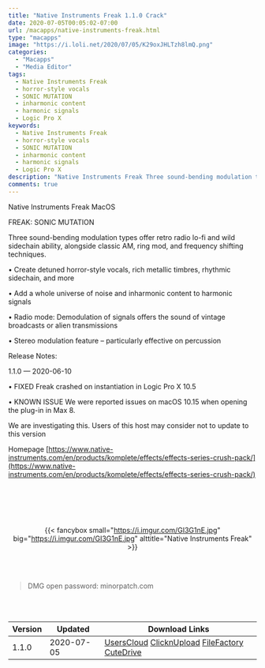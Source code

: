 ```yaml
---
title: "Native Instruments Freak 1.1.0 Crack"
date: 2020-07-05T00:05:02-07:00
url: /macapps/native-instruments-freak.html
type: "macapps"
image: "https://i.loli.net/2020/07/05/K29oxJHLTzh8lmQ.png"
categories:
  - "Macapps"
  - "Media Editor"
tags:
  - Native Instruments Freak
  - horror-style vocals
  - SONIC MUTATION
  - inharmonic content
  - harmonic signals
  - Logic Pro X
keywords:
  - Native Instruments Freak
  - horror-style vocals
  - SONIC MUTATION
  - inharmonic content
  - harmonic signals
  - Logic Pro X
description: "Native Instruments Freak Three sound-bending modulation types offer retro radio lo-fi and wild sidechain ability, alongside classic AM, ring mod, and frequency shifting techniques"
comments: true
---
```


Native Instruments Freak MacOS

FREAK: SONIC MUTATION

Three sound-bending modulation types offer retro radio lo-fi and wild sidechain ability, alongside classic AM, ring mod, and frequency shifting techniques.

• Create detuned horror-style vocals, rich metallic timbres, rhythmic sidechain, and more

• Add a whole universe of noise and inharmonic content to harmonic signals

• Radio mode: Demodulation of signals offers the sound of vintage broadcasts or alien transmissions

• Stereo modulation feature – particularly effective on percussion

Release Notes:

1.1.0 — 2020-06-10

• FIXED Freak crashed on instantiation in Logic Pro X 10.5

• KNOWN ISSUE We were reported issues on macOS 10.15 when opening the plug-in in Max 8.

We are investigating this. Users of this host may consider not to update to this version


Homepage [https://www.native-instruments.com/en/products/komplete/effects/effects-series-crush-pack/](https://www.native-instruments.com/en/products/komplete/effects/effects-series-crush-pack/)

<br/>
<br/>
<script async src="https://pagead2.googlesyndication.com/pagead/js/adsbygoogle.js"></script>
<ins class="adsbygoogle"
     style="display:block; text-align:center;"
     data-ad-layout="in-article"
     data-ad-format="fluid"
     data-ad-client="ca-pub-8746275014476192"
     data-ad-slot="5144997159"></ins>
<script>
     (adsbygoogle = window.adsbygoogle || []).push({});
</script>
<br/>
<br/>


<center>

{{< fancybox small="https://i.imgur.com/GI3G1nE.jpg" big="https://i.imgur.com/GI3G1nE.jpg" alttitle="Native Instruments Freak" >}}

</center>

<br/>
<br/>


> DMG open password: minorpatch.com

<br/>

<br/>
<div id="history_version" class="history_version">

| Version | Updated | Download Links |
| ---- | ---- | ---- |
| 1.1.0 | 2020-07-05 | [UsersCloud](https://ouo.io/vnhGuM)   [ClicknUpload](https://ouo.io/0dONA1)   [FileFactory](https://ouo.io/87NzZL5)   [CuteDrive](https://ouo.io/orpKLS) |

</div>
